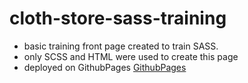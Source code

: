# cloth-store-sass-training

- basic training front page created to train SASS.
- only SCSS and HTML were used to create this page
- deployed on GithubPages [GithubPages](https://davidsurina.github.io/cloth-store-sass-training/) 
